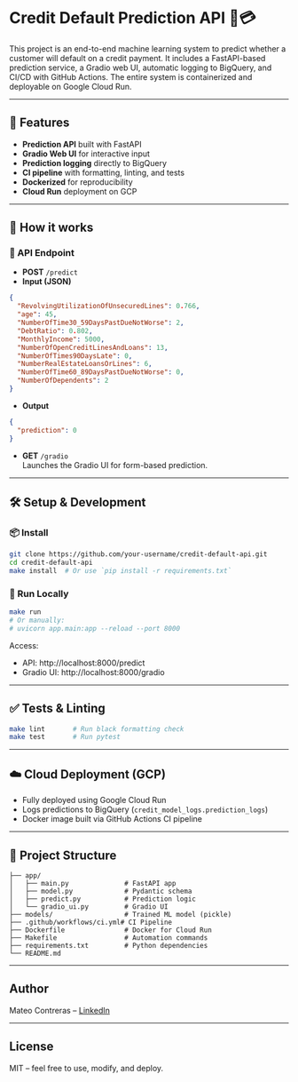 # Credit Default Prediction API 🧠💳

This project is an end-to-end machine learning system to predict whether a customer will default on a credit payment. It includes a FastAPI-based prediction service, a Gradio web UI, automatic logging to BigQuery, and CI/CD with GitHub Actions. The entire system is containerized and deployable on Google Cloud Run.

---

## 🚀 Features

- **Prediction API** built with FastAPI
- **Gradio Web UI** for interactive input
- **Prediction logging** directly to BigQuery
- **CI pipeline** with formatting, linting, and tests
- **Dockerized** for reproducibility
- **Cloud Run** deployment on GCP

---

## 🧪 How it works

### 🔗 API Endpoint

- **POST** `/predict`
- **Input (JSON)**

```json
{
  "RevolvingUtilizationOfUnsecuredLines": 0.766,
  "age": 45,
  "NumberOfTime30_59DaysPastDueNotWorse": 2,
  "DebtRatio": 0.802,
  "MonthlyIncome": 5000,
  "NumberOfOpenCreditLinesAndLoans": 13,
  "NumberOfTimes90DaysLate": 0,
  "NumberRealEstateLoansOrLines": 6,
  "NumberOfTime60_89DaysPastDueNotWorse": 0,
  "NumberOfDependents": 2
}
```

- **Output**

```json
{
  "prediction": 0
}
```

- **GET** `/gradio`  
  Launches the Gradio UI for form-based prediction.

---

## 🛠️ Setup & Development

### 📦 Install

```bash
git clone https://github.com/your-username/credit-default-api.git
cd credit-default-api
make install  # Or use `pip install -r requirements.txt`
```

### 🚀 Run Locally

```bash
make run
# Or manually:
# uvicorn app.main:app --reload --port 8000
```

Access:
- API: http://localhost:8000/predict
- Gradio UI: http://localhost:8000/gradio

---

## ✅ Tests & Linting

```bash
make lint       # Run black formatting check
make test       # Run pytest
```

---

## ☁️ Cloud Deployment (GCP)

- Fully deployed using Google Cloud Run
- Logs predictions to BigQuery (`credit_model_logs.prediction_logs`)
- Docker image built via GitHub Actions CI pipeline

---

## 📁 Project Structure

```
├── app/
│   ├── main.py              # FastAPI app
│   ├── model.py             # Pydantic schema
│   ├── predict.py           # Prediction logic
│   └── gradio_ui.py         # Gradio UI
├── models/                  # Trained ML model (pickle)
├── .github/workflows/ci.yml# CI Pipeline
├── Dockerfile               # Docker for Cloud Run
├── Makefile                 # Automation commands
├── requirements.txt         # Python dependencies
└── README.md
```

---

## Author

Mateo Contreras – [LinkedIn](https://www.linkedin.com/in/mateo-contreras-data)

---

## License

MIT – feel free to use, modify, and deploy.
